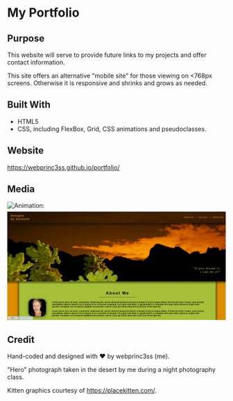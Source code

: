 # My Portfolio

## Purpose
This website will serve to provide future links to my projects and offer contact information.

This site offers an alternative "mobile site" for those viewing on <768px screens.  Otherwise it is responsive and shrinks and grows as needed.

## Built With
* HTML5
* CSS, including FlexBox, Grid, CSS animations and pseudoclasses.

## Website
https://webprinc3ss.github.io/portfolio/

## Media
![Animation:](assets/images/portfolio_animation.gif) <br/>
![Screenshot:](assets/images/portfolio_screenshot.png) <br/>


## Credit
Hand-coded and designed with ❤️ by webprinc3ss (me).

"Hero" photograph taken in the desert by me during a night photography class.

Kitten graphics courtesy of https://placekitten.com/.
